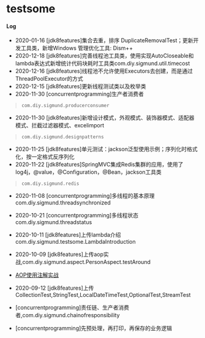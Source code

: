 # testsome

#### Log
- 2020-01-16 [jdk8features]集合去重，排序 DuplicateRemovalTest；更新开发工具类，新增Windows 管理优化工具: Dism++
- 2020-12-18 [jdk8features]完善线程池工具类，使用实现AutoCloseable和lambda表达式新增统计代码块耗时工具类com.diy.sigmund.util.timecost
- 2020-12-16 [jdk8features]线程池不允许使用Executors去创建，而是通过ThreadPoolExecutor的方式
- 2020-12-15 [jdk8features]更新线程测试类以及枚举类
- 2020-11-30 [concurrentprogramming]生产者消费者
>`com.diy.sigmund.producerconsumer`
- 2020-11-30 [jdk8features]新增设计模式，外观模式、装饰器模式、适配器模式、拦截过滤器模式、excelimport
> `com.diy.sigmund.designpatterns`
- 2020-11-25 [jdk8features]单元测试：jackson泛型使用示例；序列化时格式化，按一定格式反序列化
- 2020-11-22 [jdk8features]SpringMVC集成Redis集群的应用，使用了log4j，@value，@Configuration，@Bean，jackson工具类
> `com.diy.sigmund.redis`
- 2020-11-08 [concurrentprogramming]多线程的基本原理 com.diy.sigmund.threadsynchronized
- 2020-10-21 [concurrentprogramming]多线程状态 com.diy.sigmund.threadstatus
- 2020-10-11 [jdk8features]上传lambda介绍 com.diy.sigmund.testsome.LambdaIntroduction
- 2020-10-09 [jdk8features]上传aop实战,com.diy.sigmund.aspect.PersonAspect.testAround
- [AOP使用注解实战](https://blog.csdn.net/yhl_jxy/article/details/78815636)
- 2020-09-12 [jdk8features]上传CollectionTest,StringTest,LocalDateTimeTest,OptionalTest,StreamTest

- [concurrentprogramming]责任链、生产者消费者,com.diy.sigmund.chainofresponsibility
- [concurrentprogramming]先预处理，再打印，再保存的业务逻辑